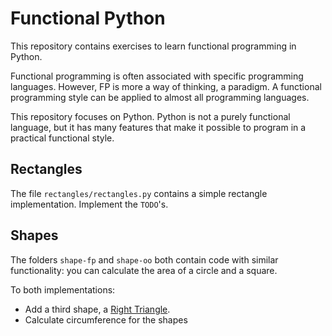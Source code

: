 # Functional Python

This repository contains exercises to learn functional programming in Python.

Functional programming is often associated with specific programming languages.
However, FP is more a way of thinking, a paradigm. A functional programming
style can be applied to almost all programming languages.

This repository focuses on Python. Python is not a purely functional language,
but it has many features that make it possible to program in a practical
functional style.


## Rectangles

The file `rectangles/rectangles.py` contains a simple rectangle implementation. Implement the `TODO`'s.


## Shapes

The folders `shape-fp` and `shape-oo` both contain code with similar functionality: you can calculate the area of a circle and a square.

To both implementations:

* Add a third shape, a [Right Triangle](https://en.wikipedia.org/wiki/Right_triangle).
* Calculate circumference for the shapes

